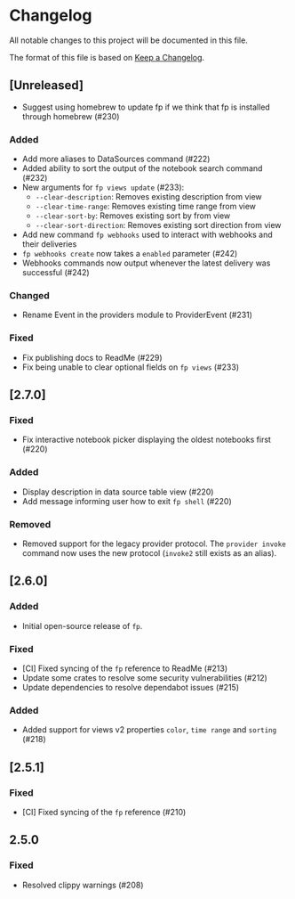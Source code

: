 # Changelog

All notable changes to this project will be documented in this file.

The format of this file is based on [Keep a Changelog](https://keepachangelog.com/en/1.0.0/).

## [Unreleased]

- Suggest using homebrew to update fp if we think that fp is installed through homebrew (#230)

### Added

- Add more aliases to DataSources command (#222)
- Added ability to sort the output of the notebook search command (#232)
- New arguments for `fp views update` (#233):
  - `--clear-description`: Removes existing description from view
  - `--clear-time-range`: Removes existing time range from view
  - `--clear-sort-by`: Removes existing sort by from view
  - `--clear-sort-direction`: Removes existing sort direction from view
- Add new command `fp webhooks` used to interact with webhooks and their deliveries
- `fp webhooks create` now takes a `enabled` parameter (#242)
- Webhooks commands now output whenever the latest delivery was successful (#242)

### Changed

- Rename Event in the providers module to ProviderEvent (#231)

### Fixed

- Fix publishing docs to ReadMe (#229)
- Fix being unable to clear optional fields on `fp views` (#233)

## [2.7.0]

### Fixed

- Fix interactive notebook picker displaying the oldest notebooks first (#220)

### Added

- Display description in data source table view (#220)
- Add message informing user how to exit `fp shell` (#220)

### Removed

- Removed support for the legacy provider protocol. The `provider invoke`
  command now uses the new protocol (`invoke2` still exists as an alias).

## [2.6.0]

### Added

- Initial open-source release of `fp`.

### Fixed

- [CI] Fixed syncing of the `fp` reference to ReadMe (#213)
- Update some crates to resolve some security vulnerabilities (#212)
- Update dependencies to resolve dependabot issues (#215)

### Added

- Added support for views v2 properties `color`, `time range` and `sorting` (#218)

## [2.5.1]

### Fixed

- [CI] Fixed syncing of the `fp` reference (#210)

## 2.5.0

### Fixed

- Resolved clippy warnings (#208)
